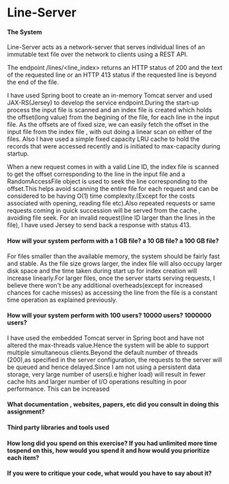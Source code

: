 # Line-Server

#### The System
Line-Server acts as a network-server that serves individual lines of an immutable text file over the network to clients using a REST API.

The endpoint /lines/<line_index> returns an HTTP status of 200 and the text of the requested line or an HTTP 413 status if the requested line is beyond the end of the file.

I have used Spring boot to create an in-memory Tomcat server and used JAX-RS(Jersey) to develop the service endpoint.During the  start-up process the input file is scanned and an index file is created which holds the offset(long value) from the begining of the file, for each line in the input file. As the offsets are of fixed size, we can easily fetch the offset in the input file from the index file , with out doing a linear scan on either of the files. Also I have used a simple fixed capacity LRU cache to hold the records that were accessed recently and is initiated to max-capacity during startup.

When a new request comes in with a valid Line ID, the index file is scanned to get the offset corresponding to the line in the input file and a RandomAccessFile object is used to seek the line corresponding to the offset.This helps avoid scanning the entire file for each request and can be considered to be having O(1) time complexity.(Except for the costs associated with opening, reading file etc).Also repeated requests or same requests coming in quick succession will be served from the cache , avoiding file seek. For an invalid request(line ID larger than the lines in the file), I have used Jersey to send back a response with status 413.

#### How will your system perform with a 1 GB file? a 10 GB file? a 100 GB file?
For files smaller than the available memory, the system should be fairly fast and stable. As the file size grows larger, the index file will also occupy larger disk space and the time taken during start up for index creation will increase linearly.For larger files, once the server starts serving requests, I believe there won't be any additional overheads(except for increased chances for cache misses) as accessing the line from the file is a constant time operation as explained previously.
#### How will your system perform with 100 users? 10000 users? 1000000 users?
I have used the embedded Tomcat server in Spring boot and have not altered the max-threads value.Hence the system will be able to support multiple simultaneous clients.Beyond the default number of threads (200),as specified in the server configuration, the requests to the server will be queued and hence delayed.Since I am not using a persistent data storage, very large number of users(i.e higher load) will result in fewer cache hits and larger number of I/O operations resulting in poor performance. 
This can be increased 
#### What documentation , websites, papers, etc did you consult in doing this assignment?
#### Third party libraries and tools used
#### How long did you spend on this exercise? If you had unlimited more time tospend on this, how would you spend it and how would you prioritize each item?
#### If you were to critique your code, what would you have to say about it?
